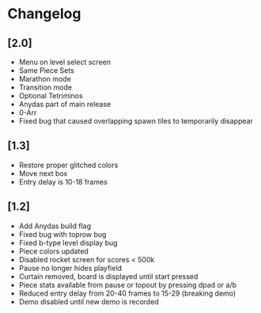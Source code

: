 # Changelog

## [2.0]
* Menu on level select screen
* Same Piece Sets
* Marathon mode
* Transition mode
* Optional Tetriminos
* Anydas part of main release
* 0-Arr
* Fixed bug that caused overlapping spawn tiles to temporarily disappear

## [1.3]
* Restore proper glitched colors
* Move next box
* Entry delay is 10-18 frames

## [1.2]
* Add Anydas build flag
* Fixed bug with toprow bug
* Fixed b-type level display bug
* Piece colors updated
* Disabled rocket screen for scores < 500k
* Pause no longer hides playfield
* Curtain removed, board is displayed until start pressed
* Piece stats available from pause or topout by pressing dpad or a/b
* Reduced entry delay from 20-40 frames to 15-29 (breaking demo)
* Demo disabled until new demo is recorded
